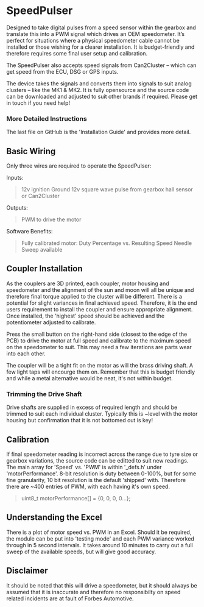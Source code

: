 # SpeedPulser
Designed to take digital pulses from a speed sensor within the gearbox and translate this into a PWM signal which drives an OEM speedometer.  It’s perfect for situations where a physical speedometer cable cannot be installed or those wishing for a clearer installation.  It is budget-friendly and therefore requires some final user setup and calibration.

The SpeedPulser also accepts speed signals from Can2Cluster – which can get speed from the ECU, DSG or GPS inputs.

The device takes the signals and converts them into signals to suit analog clusters – like the MK1 & MK2.  It is fully opensource and the source code can be downloaded and adjusted to suit other brands if required.  Please get in touch if you need help!

### More Detailed Instructions
The last file on GitHub is the 'Installation Guide' and provides more detail.

## Basic Wiring
Only three wires are required to operate the SpeedPulser:

Inputs:
> 12v ignition 
> Ground
> 12v square wave pulse from gearbox hall sensor or Can2Cluster

Outputs:
> PWM to drive the motor

Software Benefits:
> Fully calibrated motor: Duty Percentage vs. Resulting Speed
> Needle Sweep available

## Coupler Installation
As the couplers are 3D printed, each coupler, motor housing and speedometer and the alignment of the sun and moon will all be unique and therefore final torque applied to the cluster will be different.  There is a potential for slight variances in final achieved speed.  Therefore, it is the end users requirement to install the coupler and ensure appropriate alignment.  Once installed, the 'highest' speed should be achieved and the potentiometer adjusted to calibrate.  

Press the small button on the right-hand side (closest to the edge of the PCB) to drive the motor at full speed and calibrate to the maximum speed on the speedometer to suit.  This may need a few iterations are parts wear into each other.  

The coupler will be a tight fit on the motor as will the brass driving shaft.  A few light taps will encourge them on.  Remember that this is budget friendly and while a metal alternative would be neat, it's not within budget.

### Trimming the Drive Shaft
Drive shafts are supplied in excess of required length and should be trimmed to suit each individual cluster.  Typically this is ~level with the motor housing but confirmation that it is not bottomed out is key!

## Calibration
If final speedometer reading is incorrect across the range due to tyre size or gearbox variations, the source code can be editted to suit new readings.
The main array for 'Speed' vs. 'PWM' is within '_defs.h' under 'motorPerformance'.  8-bit resolution is duty between 0-100%, but for some fine granularity, 10 bit resolution is the default 'shipped' with.  Therefore there are ~400 entries of PWM, with each having it's own speed.
> uint8_t motorPerformance[] = {0, 0, 0, 0...};

## Understanding the Excel
There is a plot of motor speed vs. PWM in an Excel.  Should it be required, the module can be put into 'testing mode' and each PWM variance worked through in 5 second intervals.  It takes around 10 minutes to carry out a full sweep of the available speeds, but will give good accuracy.  

## Disclaimer
It should be noted that this will drive a speedometer, but it should always be assumed that it is inaccurate and therefore no responsibilty on speed related incidents are at fault of Forbes Automotive.  